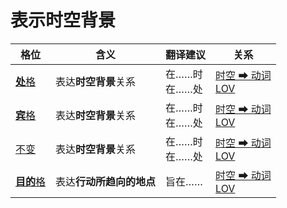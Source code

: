 # 表示时空背景

|格位|含义|翻译建议|关系|
|-|-|-|-|
|[**处**格](https://assets-hk.wikipali.org/pali-handbook/zh-Hans/declension/loc.html)|表达**时空背景**关系|在……时<br>在……处|[时空 ➡ 动词<br>LOV](https://assets-hk.wikipali.org/pali-handbook/zh-Hans/basic-relation/loc/loc-lov.html)|
|[**宾**格](https://assets-hk.wikipali.org/pali-handbook/zh-Hans/declension/acc.html#%E8%BF%9B%E9%98%B6%E7%94%A8%E6%B3%95)|表达**时空背景**关系|在……时<br>在……处|[时空 ➡ 动词<br>LOV](https://assets-hk.wikipali.org/pali-handbook/zh-Hans/basic-relation/loc/loc-lov.html)|
|[不变]()|表达**时空背景**关系|在……时<br>在……处|[时空 ➡ 动词<br>LOV](https://assets-hk.wikipali.org/pali-handbook/zh-Hans/basic-relation/loc/loc-lov.html)|
|[**目的**格](https://assets-hk.wikipali.org/pali-handbook/zh-Hans/declension/acc.html#%E8%BF%9B%E9%98%B6%E7%94%A8%E6%B3%95)|表达**行动所趋向的地点**|旨在……|[时空 ➡ 动词<br>LOV](https://assets-hk.wikipali.org/pali-handbook/zh-Hans/basic-relation/loc/loc-lov.html)|
